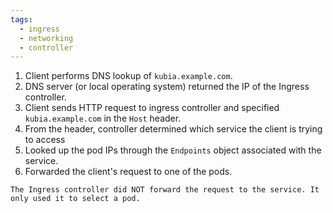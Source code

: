 ```yaml
---
tags:
  - ingress
  - networking
  - controller
---
```

1. Client performs DNS lookup of `kubia.example.com`.
2. DNS server (or local operating system) returned the IP of the Ingress controller.
3. Client sends HTTP request to ingress controller and specified `kubia.example.com` in the `Host` header.
4. From the header, controller determined which service the client is trying to access
5. Looked up the pod IPs through the `Endpoints` object associated with the service.
6. Forwarded the client's request to one of the pods.

```ad-note
The Ingress controller did NOT forward the request to the service. It only used it to select a pod.
```

